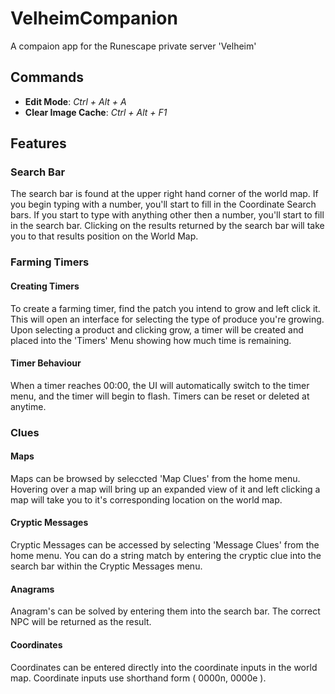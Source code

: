 # VelheimCompanion
A compaion app for the Runescape private server 'Velheim'

## Commands
* **Edit Mode**: *Ctrl + Alt + A*
* **Clear Image Cache**: *Ctrl + Alt + F1*

## Features

### Search Bar
The search bar is found at the upper right hand corner of the world map. If you begin typing with a number, you'll start to fill in the Coordinate Search bars. If you start to type with anything other then a number, you'll start to fill in the search bar. Clicking on the results returned by the search bar will take you to that results position on the World Map.



### Farming Timers

#### Creating Timers
To create a farming timer, find the patch you intend to grow and left click it. This will open an interface for selecting the type of produce you're growing. Upon selecting a product and clicking grow, a timer will be created and placed into the 'Timers' Menu showing how much time is remaining.

#### Timer Behaviour
When a timer reaches 00:00, the UI will automatically switch to the timer menu, and the timer will begin to flash. Timers can be reset or deleted at anytime.



### Clues

#### Maps
Maps can be browsed by seleccted 'Map Clues' from the home menu. Hovering over a map will bring up an expanded view of it and left clicking a map will take you to it's corresponding location on the world map.

#### Cryptic Messages
Cryptic Messages can be accessed by selecting 'Message Clues' from the home menu. You can do a string match by entering the cryptic clue into the search bar within the Cryptic Messages menu.

#### Anagrams
Anagram's can be solved by entering them into the search bar. The correct NPC will be returned as the result.

#### Coordinates
Coordinates can be entered directly into the coordinate inputs in the world map. Coordinate inputs use shorthand form ( 0000n, 0000e ).
